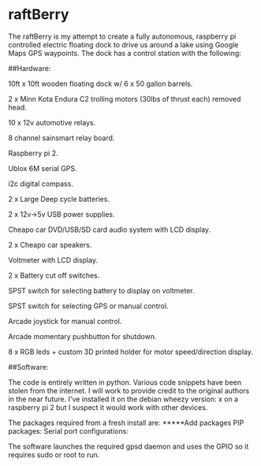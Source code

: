 # raftBerry
The raftBerry is my attempt to create a fully autonomous, raspberry pi controlled electric floating dock to drive us around a lake using Google Maps GPS waypoints. The dock has a control station with the following:

##Hardware:

10ft x 10ft wooden floating dock w/ 6 x 50 gallon barrels.

2 x Minn Kota Endura C2 trolling motors (30lbs of thrust each) removed head.

10 x 12v automotive relays.

8 channel sainsmart relay board.

Raspberry pi 2.

Ublox 6M serial GPS.

i2c digital compass.

2 x Large Deep cycle batteries.

2 x 12v->5v USB power supplies.

Cheapo car DVD/USB/SD card audio system with LCD display.

2 x Cheapo car speakers.

Voltmeter with LCD display.

2 x Battery cut off switches.

SPST switch for selecting battery to display on voltmeter.

SPST switch for selecting GPS or manual control.

Arcade joystick for manual control.

Arcade momentary pushbutton for shutdown.

8 x RGB leds + custom 3D printed holder for motor speed/direction display.

##Software:

The code is entirely written in python. Various code snippets have been stolen from the internet. I will work to provide credit to the original authors in the near future. I've installed it on the debian wheezy version: x on a raspberry pi 2 but I suspect it would work with other devices. 

The packages required from a fresh install are: 
*****Add packages
PIP packages:
Serial port configurations:

The software launches the required gpsd daemon and uses the GPIO so it requires sudo or root to run.



